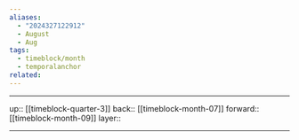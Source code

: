 ```yaml
---
aliases:
  - "2024327122912"
  - August
  - Aug
tags:
  - timeblock/month
  - temporalanchor
related:
---
```




***

up:: [[timeblock-quarter-3]]
back:: [[timeblock-month-07]]
forward:: [[timeblock-month-09]]
layer:: 

***
